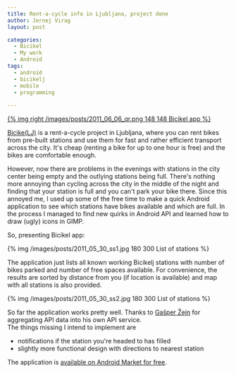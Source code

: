 ```yaml
---
title: Rent-a-cycle info in Ljubljana, project done
author: Jernej Virag
layout: post

categories:
  - Bicikel
  - My work
  - Android
tags:
  - android
  - bicikelj
  - mobile
  - programming
  
---
```


[{% img right /images/posts/2011_06_06_qr.png 148 148 Bicikel app %}][1]

[Bicike(LJ)][2] is a rent-a-cycle project in Ljubljana, where you can rent bikes from pre-built stations and use them for fast and rather efficient transport across the city. It's cheap (renting a bike for up to one hour is free) and the bikes are comfortable enough.

However, now there are problems in the evenings with stations in the city center being empty and the outlying stations being full. There's nothing more annoying than cycling across the city in the middle of the night and finding that your station is full and you can't park your bike there. Since this annoyed me, I used up some of the free time to make a quick Android application to see which stations have bikes available and which are full. In the process I managed to find new quirks in Android API and learned how to draw (ugly) icons in GIMP.

So, presenting Bicikel app:

{% img /images/posts/2011_05_30_ss1.jpg 180 300 List of stations %}

The application just lists all known working Bicikelj stations with number of bikes parked and number of free spaces available. For convenience, the results are sorted by distance from you (if location is available) and map with all stations is also provided.

{% img /images/posts/2011_05_30_ss2.jpg 180 300 List of stations %}

So far the application works pretty well. Thanks to [Gašper Žejn][3] for aggregating API data into his own API service.  
The things missing I intend to implement are

*   notifications if the station you're headed to has filled
*   slightly more functional design with directions to nearest station

The application is [available on Android Market for free][1].

 [1]: http://market.android.com/details?id=si.virag.bicikelj
 [2]: http://www.bicikelj.si/
 [3]: http://www.kiberpipa.org/~hruske/blog/?p=612